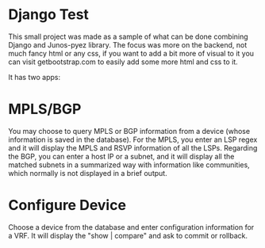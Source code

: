 # Django Test
This small project was made as a sample of what can be done combining Django and Junos-pyez library. The focus was more on the backend, not much fancy html or any css, if you want to add a bit more of visual to it you can visit getbootstrap.com to easily add some more html and css to it.

It has two apps:


# MPLS/BGP
You may choose to query MPLS or BGP information from a device (whose information is saved in the database). For the MPLS, you enter an LSP regex and it will display the MPLS and RSVP information of all the LSPs. Regarding the BGP, you can enter a host IP or a subnet, and it will display all the matched subnets in a summarized way with information like communities, which normally is not displayed in a brief output.

# Configure Device
Choose a device from the database and enter configuration information for a VRF. It will display the "show | compare" and ask to commit or rollback.

